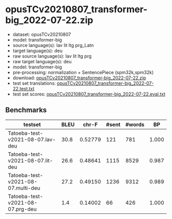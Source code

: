 # opusTCv20210807_transformer-big_2022-07-22.zip

* dataset: opusTCv20210807
* model: transformer-big
* source language(s): lav lit ltg prg_Latn
* target language(s): deu
* raw source language(s): lav lit ltg prg
* raw target language(s): deu
* model: transformer-big
* pre-processing: normalization + SentencePiece (spm32k,spm32k)
* download: [opusTCv20210807_transformer-big_2022-07-22.zip](https://object.pouta.csc.fi/Tatoeba-MT-models/bat-deu/opusTCv20210807_transformer-big_2022-07-22.zip)
* test set translations: [opusTCv20210807_transformer-big_2022-07-22.test.txt](https://object.pouta.csc.fi/Tatoeba-MT-models/bat-deu/opusTCv20210807_transformer-big_2022-07-22.test.txt)
* test set scores: [opusTCv20210807_transformer-big_2022-07-22.eval.txt](https://object.pouta.csc.fi/Tatoeba-MT-models/bat-deu/opusTCv20210807_transformer-big_2022-07-22.eval.txt)

## Benchmarks

| testset | BLEU  | chr-F | #sent | #words | BP |
|---------|-------|-------|-------|--------|----|
| Tatoeba-test-v2021-08-07.lav-deu 	| 30.8 	| 0.52779 	| 121 	| 781 	| 1.000 |
| Tatoeba-test-v2021-08-07.lit-deu 	| 26.6 	| 0.48641 	| 1115 	| 8529 	| 0.987 |
| Tatoeba-test-v2021-08-07.multi-deu 	| 27.2 	| 0.49150 	| 1236 	| 9312 	| 0.989 |
| Tatoeba-test-v2021-08-07.prg-deu 	| 1.4 	| 0.14002 	| 66 	| 426 	| 1.000 |

